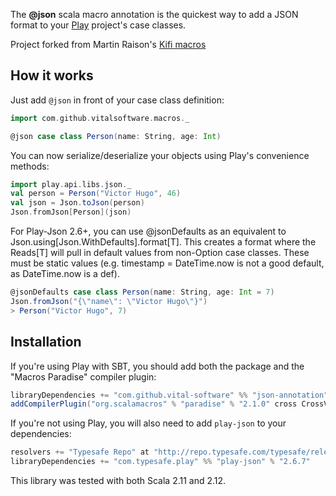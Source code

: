 The __@json__ scala macro annotation is the quickest way to add a JSON format to your [Play](http://www.playframework.com/) project's case classes.

Project forked from Martin Raison's [Kifi macros](https://github.com/kifi/json-annotation)

## How it works

Just add ```@json``` in front of your case class definition:

```scala
import com.github.vitalsoftware.macros._

@json case class Person(name: String, age: Int)
```

You can now serialize/deserialize your objects using Play's convenience methods:

```scala
import play.api.libs.json._
val person = Person("Victor Hugo", 46)
val json = Json.toJson(person)
Json.fromJson[Person](json)
```

For Play-Json 2.6+, you can use @jsonDefaults as an equivalent to Json.using[Json.WithDefaults].format[T]. This creates a format where the Reads[T] will pull in default values from non-Option case classes. These must be static values (e.g. timestamp = DateTime.now is not a good default, as DateTime.now is a def).

```scala
@jsonDefaults case class Person(name: String, age: Int = 7)
Json.fromJson("{\"name\": \"Victor Hugo\"}")
> Person("Victor Hugo", 7)
```

## Installation

If you're using Play with SBT, you should add both the package and the "Macros Paradise" compiler plugin:

```scala
libraryDependencies += "com.github.vital-software" %% "json-annotation" % "0.4.4"
addCompilerPlugin("org.scalamacros" % "paradise" % "2.1.0" cross CrossVersion.full)
```

If you're not using Play, you will also need to add ```play-json``` to your dependencies:

```scala
resolvers += "Typesafe Repo" at "http://repo.typesafe.com/typesafe/releases/"
libraryDependencies += "com.typesafe.play" %% "play-json" % "2.6.7"
```

This library was tested with both Scala 2.11 and 2.12.
